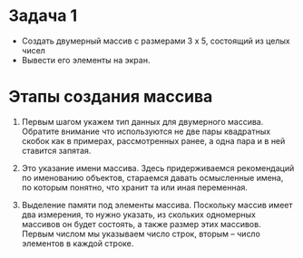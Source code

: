 # Задача 1 
* Создать двумерный массив с размерами 3 х 5, состоящий  из целых чисел 
* Вывести его элементы на экран.

# Этапы создания массива
1. Первым шагом укажем тип данных для двумерного массива. Обратите внимание что используются не две пары квадратных скобок как в примерах, рассмотренных ранее, а одна пара и в ней ставится запятая.

2. Это указание имени массива. Здесь придерживаемся рекомендаций
по именованию объектов, стараемся давать осмысленные имена, по которым понятно, что хранит та или иная переменная.

3. Выделение памяти под элементы массива. Поскольку массив
имеет два измерения, то нужно указать, из скольких одномерных массивов он будет состоять, а также размер этих массивов. Первым числом мы указываем число строк, вторым – число элементов в каждой строке.